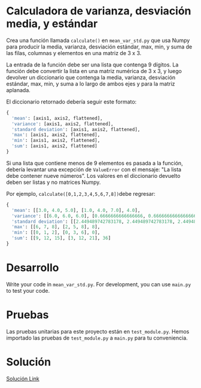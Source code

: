 # Calculadora de varianza, desviación media, y estándar

Crea una función llamada `calculate()` en `mean_var_std.py` que usa Numpy para producir la media, varianza, desviación estándar, max, min, y suma de las filas, columnas y elementos en una matriz de 3 x 3.

La entrada de la función debe ser una lista que contenga 9 dígitos. La función debe convertir la lista en una matriz numérica de 3 x 3, y luego devolver un diccionario que contenga la media, varianza, desviación estándar, max, min, y suma a lo largo de ambos ejes y para la matriz aplanada.

El diccionario retornado debería seguir este formato:
```python
{
  'mean': [axis1, axis2, flattened],
  'variance': [axis1, axis2, flattened],
  'standard deviation': [axis1, axis2, flattened],
  'max': [axis1, axis2, flattened],
  'min': [axis1, axis2, flattened],
  'sum': [axis1, axis2, flattened]
}
```
Si una lista que contiene menos de 9 elementos es pasada a la función, debería levantar una excepción de `ValueError` con el mensaje: "La lista debe contener nueve números". Los valores en el diccionario devuelto deben ser listas y no matrices Numpy.

Por ejemplo, `calculate([0,1,2,3,4,5,6,7,8])`debe regresar:
```python
{
  'mean': [[3.0, 4.0, 5.0], [1.0, 4.0, 7.0], 4.0],
  'variance': [[6.0, 6.0, 6.0], [0.6666666666666666, 0.6666666666666666, 0.6666666666666666], 6.666666666666667],
  'standard deviation': [[2.449489742783178, 2.449489742783178, 2.449489742783178], [0.816496580927726, 0.816496580927726, 0.816496580927726], 2.581988897471611],
  'max': [[6, 7, 8], [2, 5, 8], 8],
  'min': [[0, 1, 2], [0, 3, 6], 0],
  'sum': [[9, 12, 15], [3, 12, 21], 36]
}
```

# Desarrollo
Write your code in `mean_var_std.py`. For development, you can use `main.py` to test your code.

# Pruebas
Las pruebas unitarias para este proyecto están en `test_module.py`. Hemos importado las pruebas de `test_module.py` a `main.py` para tu conveniencia.

# Solución
[Solución Link](https://github.com/ElJoamy/freeCodeCampPython/tree/main/Calculadora%20de%20varianza%2C%20desviaci%C3%B3n%20media%2C%20y%20est%C3%A1ndar)